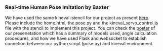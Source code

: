 ### Real-time Human Pose imitation by Baxter
We have used the same kineval-stencil for our project as present [here](https://gitlab.eecs.umich.edu/lzhh/autolab). Please include the home.html, the pose.py and the kineval_servo_control.js file with the stencil to implement this project. 
You can check the [poster](https://github.com/1998anwesha/Human_Pose_imitation_by_robot/blob/main/CopyCat%20-%20mimicking%20human%20pose%20by%20baxter.pdf) of our presenetation which has a summary of models used, angle calculation procedures, and how we have used Flask and websocket to establish connetion between our python script (pose.py) and kineval environment.
